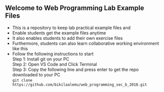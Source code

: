 ## Welcome to Web Programming Lab Example Files
* This is a repository to keep lab practical example files and
* Enable students get the example files anytime
* It also enables students to add their own exercise files 
* Furthermore, students can also learn collaborative working environment like this
* Follow the following instructions to start\
 Step 1: Install git on your PC\
 Step 2: Open VS Code and Click Terminal\
 Step 3: Copy the following line and press enter to get the repo downloaded to your PC\
`git clone https://github.com/bikilaalemu/web_programming_sec_b_2018.git` 
